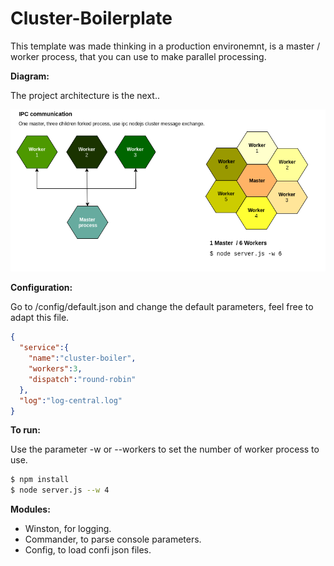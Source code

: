 # Cluster-Boilerplate
This template was made thinking in a production environemnt, is a master / worker process, that you can use to make parallel processing.

**Diagram:**

The project architecture is the next..

![N|Solid](https://github.com/damiancipolat/Cluster-Boilerplate/blob/master/doc/diagram.png?raw=true)

**Configuration:**

Go to /config/default.json and change the default parameters, feel free to adapt this file.
```json
{
  "service":{
    "name":"cluster-boiler",
    "workers":3,
    "dispatch":"round-robin"
  },
  "log":"log-central.log"
}
```

**To run:**

Use the parameter -w or --workers to set the number of worker process to use.
```sh
$ npm install
$ node server.js --w 4
```

**Modules:**
- Winston, for logging.
- Commander, to parse console parameters.
- Config, to load confi json files.
